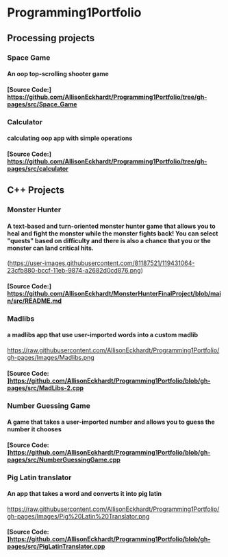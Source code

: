 # Programming1Portfolio
## Processing projects
### Space Game
#### An oop top-scrolling shooter game
#### [Source Code:] https://github.com/AllisonEckhardt/Programming1Portfolio/tree/gh-pages/src/Space_Game
### Calculator
#### calculating oop app with simple operations
#### [Source Code:] https://github.com/AllisonEckhardt/Programming1Portfolio/tree/gh-pages/src/calculator

## C++ Projects
### Monster Hunter
#### A text-based and turn-oriented monster hunter game that allows you to heal and fight the monster while the monster fights back! You can select "quests" based on difficulty and there is also a chance that you or the monster can land critical hits.
(https://user-images.githubusercontent.com/81187521/119431064-23cfb880-bccf-11eb-9874-a2682d0cd876.png)
#### [Source Code:] https://github.com/AllisonEckhardt/MonsterHunterFinalProject/blob/main/src/README.md
### Madlibs 
#### a madlibs app that use user-imported words into a custom madlib
https://raw.githubusercontent.com/AllisonEckhardt/Programming1Portfolio/gh-pages/Images/Madlibs.png
#### [Source Code: ]https://github.com/AllisonEckhardt/Programming1Portfolio/blob/gh-pages/src/MadLibs-2.cpp
### Number Guessing Game
#### A game that takes a user-imported number and allows you to guess the number it chooses
#### [Source Code: ]https://github.com/AllisonEckhardt/Programming1Portfolio/blob/gh-pages/src/NumberGuessingGame.cpp
### Pig Latin translator
#### An app that takes a word and converts it into pig latin
https://raw.githubusercontent.com/AllisonEckhardt/Programming1Portfolio/gh-pages/Images/Pig%20Latin%20Translator.png
#### [Source Code: ]https://github.com/AllisonEckhardt/Programming1Portfolio/blob/gh-pages/src/PigLatinTranslator.cpp
